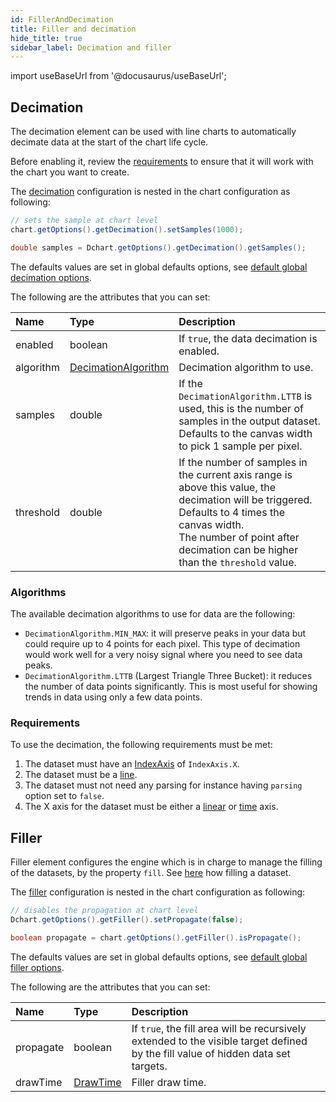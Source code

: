 ```yaml
---
id: FillerAndDecimation
title: Filler and decimation
hide_title: true
sidebar_label: Decimation and filler
---
```

import useBaseUrl from '@docusaurus/useBaseUrl';

## Decimation

The decimation element can be used with line charts to automatically decimate data at the start of the chart life cycle. 

Before enabling it, review the [requirements](#requirements) to ensure that it will work with the chart you want to create.

The [decimation](https://pepstock-org.github.io/Charba/6.1/org/pepstock/charba/client/configuration/Decimation.html) configuration is nested in the chart configuration as following:

```java
// sets the sample at chart level
chart.getOptions().getDecimation().setSamples(1000);

double samples = Dchart.getOptions().getDecimation().getSamples();
```
The defaults values are set in global defaults options, see [default global decimation options](../defaults/DefaultsCharts#decimation).

The following are the attributes that you can set:

| Name | Type | Description
| :- | :- | :- 
| enabled | boolean | If `true`, the data decimation is enabled.
| algorithm | [DecimationAlgorithm](https://pepstock-org.github.io/Charba/6.1/org/pepstock/charba/client/enums/DecimationAlgorithm.html) | Decimation algorithm to use.
| samples | double | If the `DecimationAlgorithm.LTTB` is used, this is the number of samples in the output dataset. Defaults to the canvas width to pick 1 sample per pixel.
| threshold | double | If the number of samples in the current axis range is above this value, the decimation will be triggered.<br/>Defaults to 4 times the canvas width.<br/>The number of point after decimation can be higher than the `threshold` value.

### Algorithms

The available decimation algorithms to use for data are the following:

* `DecimationAlgorithm.MIN_MAX`: it will preserve peaks in your data but could require up to 4 points for each pixel. This type of decimation would work well for a very noisy signal where you need to see data peaks.
* `DecimationAlgorithm.LTTB` (Largest Triangle Three Bucket): it reduces the number of data points significantly. This is most useful for showing trends in data using only a few data points.

### Requirements

To use the decimation, the following requirements must be met:

1. The dataset must have an [IndexAxis](https://pepstock-org.github.io/Charba/6.1/org/pepstock/charba/client/enums/IndexAxis.html) of `IndexAxis.X`.
2. The dataset must be a [line](https://pepstock-org.github.io/Charba/6.1/org/pepstock/charba/client/data/LineDataset.html).
3. The dataset must not need any parsing for instance having `parsing` option set to `false`.
4. The X axis for the dataset must be either a [linear](https://pepstock-org.github.io/Charba/6.1/org/pepstock/charba/client/configuration/CartesianLinearAxis.html) or [time](https://pepstock-org.github.io/Charba/6.1/org/pepstock/charba/client/configuration/CartesianTimeAxis.html) axis.

## Filler

Filler element configures the engine which is in charge to manage the filling of the datasets, by the property `fill`. See [here](../coloring/Colors#filling) how filling a dataset.

The [filler](https://pepstock-org.github.io/Charba/6.1/org/pepstock/charba/client/configuration/Filler.html) configuration is nested in the chart configuration as following:

```java
// disables the propagation at chart level
Dchart.getOptions().getFiller().setPropagate(false);

boolean propagate = chart.getOptions().getFiller().isPropagate();
```

The defaults values are set in global defaults options, see [default global filler options](../defaults/DefaultsCharts#filler).

The following are the attributes that you can set:

| Name | Type | Description
| :- | :- | :-
| propagate | boolean | If `true`, the fill area will be recursively extended to the visible target defined by the fill value of hidden data set targets.
| drawTime | [DrawTime](https://pepstock-org.github.io/Charba/6.1/org/pepstock/charba/client/enums/DrawTime.html) | Filler draw time. 
